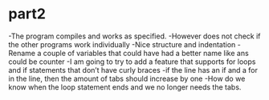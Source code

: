 # part2

-The program compiles and works as specified. 
-However does not check if the other programs work individually
-Nice structure and indentation
-Rename a couple of variables that could have had a better name like ans could be counter
-I am going to try to add a feature that supports for loops and if statements that don’t have curly braces
-if the line has an if and a for in the line, then the amount of tabs should increase by one
-How do we know when the loop statement ends and we no longer needs the tabs. 

